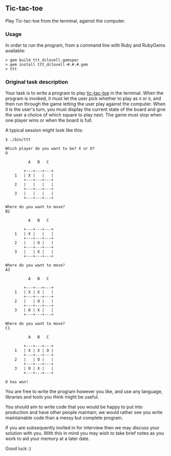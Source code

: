 ## Tic-tac-toe

Play Tic-tac-toe from the terminal, against the computer.

### Usage

In order to run the program, from a command line with Ruby
and RubyGems available:

    > gem build ttt_dclovell.gemspec
    > gem install ttt_dclovell-#.#.#.gem
    > ttt

### Original task description

Your task is to write a program to play [tic-tac-toe](http://en.wikipedia.org/wiki/Tic-tac-toe)
in the terminal. When the program is invoked, it must let the user pick whether
to play as `X` or `O`, and then run through the game letting the user play
against the computer. When it is the user's turn, you must display the current
state of the board and give the user a choice of which square to play next. The game must stop when one
player wins or when the board is full.

A typical session might look like this:

    $ ./bin/ttt

    Which player do you want to be? X or O?
    O

              A   B   C

            +---+---+---+
        1   | X |   |   |
            +---+---+---+
        2   |   |   |   |
            +---+---+---+
        3   |   |   |   |
            +---+---+---+

    Where do you want to move?
    B2

              A   B   C

            +---+---+---+
        1   | X |   |   |
            +---+---+---+
        2   |   | O |   |
            +---+---+---+
        3   |   | X |   |
            +---+---+---+

    Where do you want to move?
    A3

              A   B   C

            +---+---+---+
        1   | X | X |   |
            +---+---+---+
        2   |   | O |   |
            +---+---+---+
        3   | O | X |   |
            +---+---+---+

    Where do you want to move?
    C1

              A   B   C

            +---+---+---+
        1   | X | X | O |
            +---+---+---+
        2   |   | O |   |
            +---+---+---+
        3   | O | X |   |
            +---+---+---+

    O has won!

You are free to write the program however you like, and use any language,
libraries and tools you think might be useful.

You should aim to write code that you would be happy to put into production and
have other people maintain; we would rather see you write maintainable code
than a messy but complete program.

If you are subsequently invited in for interview then we may discuss your
solution with you. With this in mind you may wish to take brief notes as you
work to aid your memory at a later date.

Good luck :)
